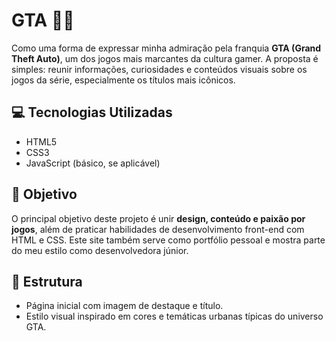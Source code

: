 
# GTA 🌆🚗

Como uma forma de expressar minha admiração pela franquia **GTA (Grand Theft Auto)**, um dos jogos mais marcantes da cultura gamer. A proposta é simples: reunir informações, curiosidades e conteúdos visuais sobre os jogos da série, especialmente os títulos mais icônicos.


## 💻 Tecnologias Utilizadas

* HTML5
* CSS3
* JavaScript (básico, se aplicável)

## 🎯 Objetivo

O principal objetivo deste projeto é unir **design, conteúdo e paixão por jogos**, além de praticar habilidades de desenvolvimento front-end com HTML e CSS. Este site também serve como portfólio pessoal e mostra parte do meu estilo como desenvolvedora júnior.

## 📁 Estrutura

* Página inicial com imagem de destaque e título.
* Estilo visual inspirado em cores e temáticas urbanas típicas do universo GTA.
  



